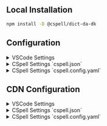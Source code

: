 
## Local Installation

```sh
npm install -D @cspell/dict-da-dk
```


## Configuration

<details>
<summary>VSCode Settings</summary>

Add the following to your VSCode settings:

**`.vscode/settings.json`**

```jsonc
{
  "cSpell.import": [
    "@cspell/dict-da-dk/cspell-ext.json"
  ],
  "cSpell.language": "da, da-DK"
}
```

</details>

<details>
<summary>CSpell Settings `cspell.json`</summary>

**`cspell.json`**

```jsonc
{
  "import": [
    "@cspell/dict-da-dk/cspell-ext.json"
  ],
  "language": "da, da-DK"
}
```

</details>

<details>
<summary>CSpell Settings `cspell.config.yaml`</summary>

**`cspell.config.yaml`**

```yaml
import:
  - "@cspell/dict-da-dk/cspell-ext.json"
language: da, da-DK
```

</details>



## CDN Configuration

<details>
<summary>VSCode Settings</summary>

Add the following to your VSCode settings:

**`.vscode/settings.json`**

```jsonc
{
  "cSpell.import": [
    "https://cdn.jsdelivr.net/npm/@cspell/dict-da-dk@latest/cspell-ext.json/cspell-ext.json"
  ],
  "cSpell.language": "da, da-DK"
}
```

</details>

<details>
<summary>CSpell Settings `cspell.json`</summary>

**`cspell.json`**

```jsonc
{
  "import": [
    "https://cdn.jsdelivr.net/npm/@cspell/dict-da-dk@latest/cspell-ext.json/cspell-ext.json"
  ],
  "language": "da, da-DK"
}
```

</details>

<details>
<summary>CSpell Settings `cspell.config.yaml`</summary>

**`cspell.config.yaml`**

```yaml
import:
  - https://cdn.jsdelivr.net/npm/@cspell/dict-da-dk@latest/cspell-ext.json/cspell-ext.json
language: da, da-DK
```

</details>


